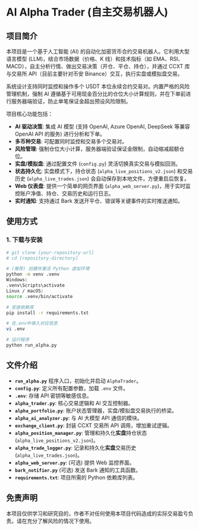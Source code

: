# AI Alpha Trader (自主交易机器人)

## 项目简介

本项目是一个基于人工智能 (AI) 的自动化加密货币合约交易机器人。它利用大型语言模型 (LLM)，结合市场数据（价格、K 线）和技术指标（如 EMA、RSI、MACD），自主分析行情、做出交易决策（开仓、平仓、持仓），并通过 CCXT 库与交易所 API（目前主要针对币安 Binance）交互，执行实盘或模拟盘交易。

系统设计支持同时监控和操作多个 USDT 本位永续合约交易对。内置严格的风险管理机制，强制 AI 遵循基于可用现金百分比的仓位大小计算规则，并在下单前进行服务器端验证，防止单笔保证金超出预设风险限制。

项目核心功能包括：

* **AI 驱动决策**: 集成 AI 模型 (支持 OpenAI, Azure OpenAI, DeepSeek 等兼容 OpenAI API 的服务) 进行分析和下单。
* **多币种交易**: 可配置同时监控和交易多个交易对。
* **风险管理**: 强制仓位大小计算，服务器端验证保证金限制，自动缩减超额仓位。
* **实盘/模拟盘**: 通过配置文件 (`config.py`) 灵活切换真实交易与模拟回测。
* **状态持久化**: 实盘模式下，持仓状态 (`alpha_live_positions_v2.json`) 和交易历史 (`alpha_live_trades.json`) 会自动保存到本地文件，方便重启后恢复。
* **Web 仪表盘**: 提供一个简单的网页界面 (`alpha_web_server.py`)，用于实时监控账户净值、持仓、交易历史和运行日志。
* **实时通知**: 支持通过 Bark 发送开平仓、错误等关键事件的实时推送通知。

## 使用方式

### 1. 下载与安装

```bash
# git clone [your-repository-url]
# cd [repository-directory]

# (推荐) 创建并激活 Python 虚拟环境
python -m venv .venv
Windows:
.venv\Scripts\activate
Linux / macOS:
source .venv/bin/activate

# 安装依赖库
pip install -r requirements.txt

# 在.env中填入对应信息
vi .env

# 运行程序
python run_alpha.py
```
## 文件介绍

* **`run_alpha.py`** 程序入口，初始化并启动 `AlphaTrader`。
* **`config.py`**: 定义所有配置参数，加载 `.env` 文件。
* **`.env`**: 存储 API 密钥等敏感信息。
* **`alpha_trader.py`**: 核心交易逻辑和 AI 交互控制器。
* **`alpha_portfolio.py`**: 账户状态管理器，实盘/模拟盘交易执行的桥梁。
* **`alpha_ai_analyzer.py`**: 与 AI 大模型 API 通信的模块。
* **`exchange_client.py`**: 封装 CCXT 交易所 API 调用，增加重试逻辑。
* **`alpha_position_manager.py`**: 管理和持久化**实盘**持仓状态 (`alpha_live_positions_v2.json`)。
* **`alpha_trade_logger.py`**: 记录和持久化**实盘**交易历史 (`alpha_live_trades.json`)。
* **`alpha_web_server.py`**: (可选) 提供 Web 监控界面。
* **`bark_notifier.py`** (可选) 发送 Bark 通知的工具函数。
* **`requirements.txt`**: 项目所需的 Python 依赖库列表。

## 免责声明
本项目仅供学习和研究目的，作者不对任何使用本项目代码造成的实际交易盈亏负责。请在充分了解风险的情况下使用。
